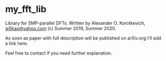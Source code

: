 # my_fft_lib
Library for SMP-parallel DFTs.
Written by Alexander O. Korotkevich, w5kao@yahoo.com (c) Summer 2019, Summer 2020.

As soon as paper with full description will be published on arXiv.org I'll add a link here.

Feel free to contact if you need further explanation.
